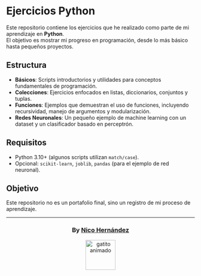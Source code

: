 # Ejercicios Python 

Este repositorio contiene los ejercicios que he realizado como parte de mi aprendizaje en **Python**.  
El objetivo es mostrar mi progreso en programación, desde lo más básico hasta pequeños proyectos.

## Estructura

- **Básicos**: Scripts introductorios y utilidades para conceptos fundamentales de programación.
- **Colecciones**: Ejercicios enfocados en listas, diccionarios, conjuntos y tuplas.
- **Funciones**: Ejemplos que demuestran el uso de funciones, incluyendo recursividad, manejo de argumentos y modularización.
- **Redes Neuronales**: Un pequeño ejemplo de machine learning con un dataset y un clasificador basado en perceptrón.

## Requisitos

- Python 3.10+ (algunos scripts utilizan `match/case`).
- Opcional: `scikit-learn`, `joblib`, `pandas` (para el ejemplo de red neuronal).

## Objetivo
Este repositorio no es un portafolio final, sino un registro de mi proceso de aprendizaje.

---

<div align="center">

<h3>By <a href="https://github.com/ivaniaHer" target="_blank">Nico Hernández</a></h3>

<img src="https://media0.giphy.com/media/v1.Y2lkPTc5MGI3NjExcmxvdzg4bm93M3EwZGM4amNqbGt0ZWxicWM2ZW96OWlhbG95YzhtdSZlcD12MV9pbnRlcm5hbF9naWZfYnlfaWQmY3Q9cw/IOaLEhOlGiuwDRqgul/giphy.gif" width="80" alt="gatito animado"/>

</div>

